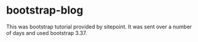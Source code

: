 # bootstrap-blog
This was bootstrap tutorial provided by sitepoint. It was sent over a number of days and used bootstrap 3.37.
